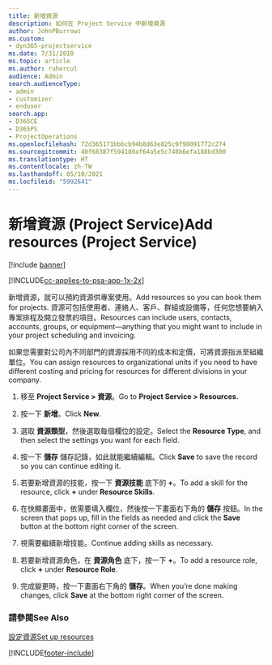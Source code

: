 ```yaml
---
title: 新增資源
description: 如何在 Project Service 中新增資源
author: JohnPBurrows
ms.custom:
- dyn365-projectservice
ms.date: 7/31/2018
ms.topic: article
ms.author: ruhercul
audience: Admin
search.audienceType:
- admin
- customizer
- enduser
search.app:
- D365CE
- D365PS
- ProjectOperations
ms.openlocfilehash: 72d365171bbbcb94b8d63e825c9f98091772c274
ms.sourcegitcommit: 40f68387f594180af64a5e5c748b6efa188bd300
ms.translationtype: HT
ms.contentlocale: zh-TW
ms.lasthandoff: 05/10/2021
ms.locfileid: "5992641"
---
```

# <a name="add-resources-project-service"></a><span data-ttu-id="b615e-103">新增資源 (Project Service)</span><span class="sxs-lookup"><span data-stu-id="b615e-103">Add resources (Project Service)</span></span>

[!include [banner](../includes/psa-now-project-operations.md)]

[!INCLUDE[cc-applies-to-psa-app-1x-2x](../includes/cc-applies-to-psa-app-1x-2x.md)]

<span data-ttu-id="b615e-104">新增資源，就可以預約資源供專案使用。</span><span class="sxs-lookup"><span data-stu-id="b615e-104">Add resources so you can book them for projects.</span></span> <span data-ttu-id="b615e-105">資源可包括使用者、連絡人、客戶、群組或設備等，任何您想要納入專案排程及開立發票的項目。</span><span class="sxs-lookup"><span data-stu-id="b615e-105">Resources can include users, contacts, accounts, groups, or equipment—anything that you might want to include in your project scheduling and invoicing.</span></span>  
  
<span data-ttu-id="b615e-106">如果您需要對公司內不同部門的資源採用不同的成本和定價，可將資源指派至組織單位。</span><span class="sxs-lookup"><span data-stu-id="b615e-106">You can assign resources to organizational units if you need to have different costing and pricing for resources for different divisions in your company.</span></span>  
  
1.  <span data-ttu-id="b615e-107">移至 **Project Service > 資源**。</span><span class="sxs-lookup"><span data-stu-id="b615e-107">Go to **Project Service > Resources.**</span></span>  
  
2.  <span data-ttu-id="b615e-108">按一下 **新增**。</span><span class="sxs-lookup"><span data-stu-id="b615e-108">Click **New**.</span></span>  
  
3.  <span data-ttu-id="b615e-109">選取 **資源類型**，然後選取每個欄位的設定。</span><span class="sxs-lookup"><span data-stu-id="b615e-109">Select the **Resource Type**, and then select the settings you want for each field.</span></span>  
  
4.  <span data-ttu-id="b615e-110">按一下 **儲存** 儲存記錄，如此就能繼續編輯。</span><span class="sxs-lookup"><span data-stu-id="b615e-110">Click **Save** to save the record so you can continue editing it.</span></span>  
  
5.  <span data-ttu-id="b615e-111">若要新增資源的技能，按一下 **資源技能** 底下的 **+**。</span><span class="sxs-lookup"><span data-stu-id="b615e-111">To add a skill for the resource, click **+** under **Resource Skills**.</span></span>  
  
6.  <span data-ttu-id="b615e-112">在快顯畫面中，依需要填入欄位，然後按一下畫面右下角的 **儲存** 按鈕。</span><span class="sxs-lookup"><span data-stu-id="b615e-112">In the screen that pops up, fill in the fields as needed and click the **Save** button at the bottom right corner of the screen.</span></span>  
  
7.  <span data-ttu-id="b615e-113">視需要繼續新增技能。</span><span class="sxs-lookup"><span data-stu-id="b615e-113">Continue adding skills as necessary.</span></span>  
  
8.  <span data-ttu-id="b615e-114">若要新增資源角色，在 **資源角色** 底下，按一下 **+**。</span><span class="sxs-lookup"><span data-stu-id="b615e-114">To add a resource role, click **+** under **Resource Role**.</span></span>  
  
9. <span data-ttu-id="b615e-115">完成變更時，按一下畫面右下角的 **儲存**。</span><span class="sxs-lookup"><span data-stu-id="b615e-115">When you’re done making changes, click **Save** at the bottom right corner of the screen.</span></span>  
  
### <a name="see-also"></a><span data-ttu-id="b615e-116">請參閱</span><span class="sxs-lookup"><span data-stu-id="b615e-116">See Also</span></span>  
 [<span data-ttu-id="b615e-117">設定資源</span><span class="sxs-lookup"><span data-stu-id="b615e-117">Set up resources</span></span>](../psa/set-up-resources.md)


[!INCLUDE[footer-include](../includes/footer-banner.md)]